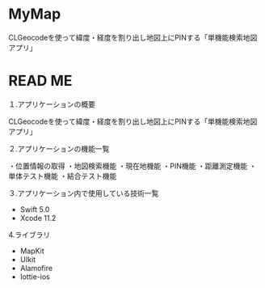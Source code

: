 # MyMap
CLGeocodeを使って緯度・経度を割り出し地図上にPINする「単機能検索地図アプリ」
# READ ME

１.アプリケーションの概要 

CLGeocodeを使って緯度・経度を割り出し地図上にPINする「単機能検索地図アプリ」

２.アプリケーションの機能一覧

・位置情報の取得
・地図検索機能
・現在地機能
・PIN機能
・距離測定機能
・単体テスト機能
・結合テスト機能

３.アプリケーション内で使用している技術一覧

* Swift
  5.0
* Xcode
  11.2

4.ライブラリ

*  MapKit
*  UIkit
*  Alamofire
*  lottie-ios

